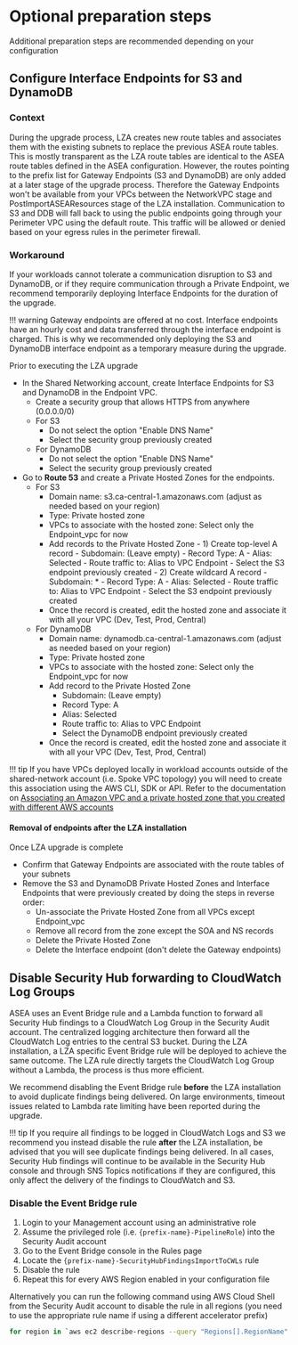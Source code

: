# Optional preparation steps

Additional preparation steps are recommended depending on your configuration

## Configure Interface Endpoints for S3 and DynamoDB

### Context
During the upgrade process, LZA creates new route tables and associates them with the existing subnets to replace the previous ASEA route tables. This is mostly transparent as the LZA route tables are identical to the ASEA route tables defined in the ASEA configuration. However, the routes pointing to the prefix list for Gateway Endpoints (S3 and DynamoDB) are only added at a later stage of the upgrade process. Therefore the Gateway Endpoints won't be available from your VPCs between the NetworkVPC stage and PostImportASEAResources stage of the LZA installation. Communication to S3 and DDB will fall back to using the public endpoints going through your Perimeter VPC using the default route. This traffic will be allowed or denied based on your egress rules in the perimeter firewall.

### Workaround
If your workloads cannot tolerate a communication disruption to S3 and DynamoDB, or if they require communication through a Private Endpoint, we recommend temporarily deploying Interface Endpoints for the duration of the upgrade.

!!! warning
    Gateway endpoints are offered at no cost. Interface endpoints have an hourly cost and data transferred through the interface endpoint is charged. This is why we recommended only deploying the S3 and DynamoDB interface endpoint as a temporary measure during the upgrade.

Prior to executing the LZA upgrade

- In the Shared Networking account, create Interface Endpoints for S3 and DynamoDB in the Endpoint VPC.
    - Create a security group that allows HTTPS from anywhere (0.0.0.0/0)
    - For S3
        - Do not select the option "Enable DNS Name"
        - Select the security group previously created
    - For DynamoDB
        - Do not select the option "Enable DNS Name"
        - Select the security group previously created
- Go to **Route 53** and create a Private Hosted Zones for the endpoints.
    - For S3
        - Domain name: s3.ca-central-1.amazonaws.com (adjust as needed based on your region)
        - Type: Private hosted zone
        - VPCs to associate with the hosted zone: Select only the Endpoint_vpc for now
        - Add records to the Private Hosted Zone
              - 1) Create top-level A record
                  - Subdomain: (Leave empty)
                  - Record Type: A
                  - Alias: Selected
                  - Route traffic to: Alias to VPC Endpoint
                  - Select the S3 endpoint previously created
              - 2) Create wildcard A record
                  - Subdomain: *
                  - Record Type: A
                  - Alias: Selected
                  - Route traffic to: Alias to VPC Endpoint
                  - Select the S3 endpoint previously created
        - Once the record is created, edit the hosted zone and associate it with all your VPC (Dev, Test, Prod, Central)
    - For DynamoDB
        - Domain name: dynamodb.ca-central-1.amazonaws.com (adjust as needed based on your region)
        - Type: Private hosted zone
        - VPCs to associate with the hosted zone: Select only the Endpoint_vpc for now
        - Add record to the Private Hosted Zone
            - Subdomain: (Leave empty)
            - Record Type: A
            - Alias: Selected
            - Route traffic to: Alias to VPC Endpoint
            - Select the DynamoDB endpoint previously created
        - Once the record is created, edit the hosted zone and associate it with all your VPC (Dev, Test, Prod, Central)

!!! tip
    If you have VPCs deployed locally in workload accounts outside of the shared-network account (i.e. Spoke VPC topology) you will need to create this association using the AWS CLI, SDK or API. Refer to the documentation on [Associating an Amazon VPC and a private hosted zone that you created with different AWS accounts](https://docs.aws.amazon.com/Route53/latest/DeveloperGuide/hosted-zone-private-associate-vpcs-different-accounts.html)

#### Removal of endpoints after the LZA installation
Once LZA upgrade is complete

- Confirm that Gateway Endpoints are associated with the route tables of your subnets
- Remove the S3 and DynamoDB Private Hosted Zones and Interface Endpoints that were previously created by doing the steps in reverse order:
    - Un-associate the Private Hosted Zone from all VPCs except Endpoint_vpc
    - Remove all record from the zone except the SOA and NS records
    - Delete the Private Hosted Zone
    - Delete the Interface endpoint (don't delete the Gateway endpoints)

## Disable Security Hub forwarding to CloudWatch Log Groups

ASEA uses an Event Bridge rule and a Lambda function to forward all Security Hub findings to a CloudWatch Log Group in the Security Audit account. The centralized logging architecture then forward all the CloudWatch Log entries to the central S3 bucket. During the LZA installation, a LZA specific Event Bridge rule will be deployed to achieve the same outcome. The LZA rule directly targets the CloudWatch Log Group without a Lambda, the process is thus more efficient.

We recommend disabling the Event Bridge rule **before** the LZA installation to avoid duplicate findings being delivered. On large environments, timeout issues related to Lambda rate limiting have been reported during the upgrade.

!!! tip
    If you require all findings to be logged in CloudWatch Logs and S3 we recommend you instead disable the rule **after** the LZA installation, be advised that you will see duplicate findings being delivered. In all cases, Security Hub findings will continue to be available in the Security Hub console and through SNS Topics notifications if they are configured, this only affect the delivery of the findings to CloudWatch and S3.

### Disable the Event Bridge rule
1. Login to your Management account using an administrative role
2. Assume the privileged role (i.e. `{prefix-name}-PipelineRole`) into the Security Audit account
3. Go to the Event Bridge console in the Rules page
4. Locate the `{prefix-name}-SecurityHubFindingsImportToCWLs` rule
5. Disable the rule
6. Repeat this for every AWS Region enabled in your configuration file

Alternatively you can run the following command using AWS Cloud Shell from the Security Audit account to disable the rule in all regions (you need to use the appropriate rule name if using a different accelerator prefix)
```bash
for region in `aws ec2 describe-regions --query "Regions[].RegionName" --output text`; do aws events disable-rule --region $region --name ASEA-SecurityHubFindingsImportToCWLs; done
```
